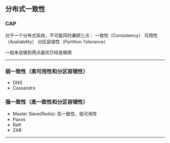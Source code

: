 ## 分布式一致性
### CAP
对于一个分布式系统，不可能同时兼顾三点：
一致性（Consistency）
可用性（Availability）
分区容错性（Partition Tolerance）

一般来说做到两点最优已经是极限

---

### 弱一致性（高可用性和分区容错性）
 - DNS
 - Cassandra

### 强一致性（高一致性和分区容错性）
 - Master Slave(Redis): 高一致性、低可用性
 - Paxos
 - Raft
 - ZAB

---


